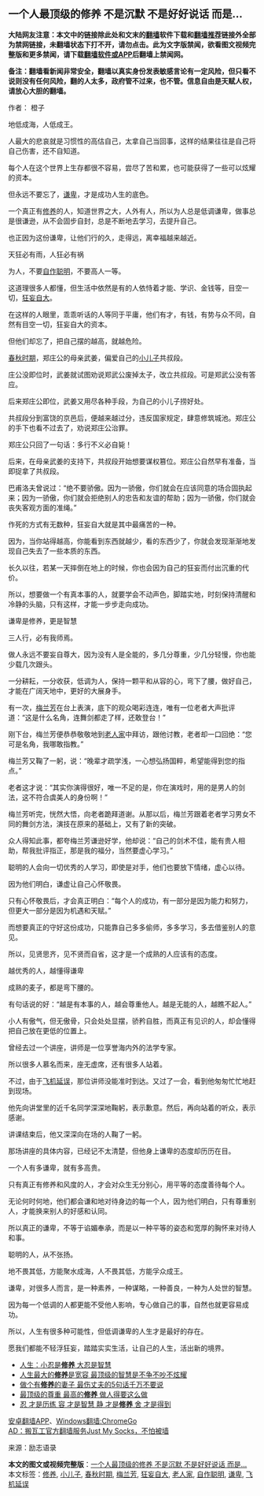  <h2>一个人最顶级的修养 不是沉默 不是好好说话 而是…</h2> <p class="notice"><b>大陆网友注意：本文中的链接除此处和文末的<a href="https://github.com/bannedbook/fanqiang" >翻墙</a>软件下载和<a href="https://github.com/killgcd/justmysocks/blob/master/README.md">翻墙推荐</a>链接外全部为禁网链接，未翻墙状态下打不开，请勿点击。此为文字版禁闻，欲看图文视频完整版和更多禁闻，请下载<a href="https://github.com/bannedbook/fanqiang">翻墙软件或APP</a>后翻墙上禁闻网。</p><p>备注：翻墙看新闻非常安全，翻墙以真实身份发表敏感言论有一定风险，但只看不说则没有任何风险，翻的人太多，政府管不过来，也不管。信息自由是天赋人权，请放心大胆的翻墙。</b></p>  <div class="entry"> <p>作者： 橙子</p> <p>地低成海，人低成王。</p> <p>人最大的悲哀就是习惯性的高估自己，太拿自己当回事，这样的结果往往是自己将自己伤害，还不自知道。</p> <p>每个人在这个世界上生存都很不容易，尝尽了苦和累，也可能获得了一些可以炫耀的资本。</p> <p>但永远不要忘了，<a href="https://www.bannedbook.org/bnews/tag/%E8%B0%A6%E5%8D%91/" class="st_tag internal_tag" rel="tag" title="标签 谦卑 下的日志">谦卑</a>，才是成功人生的底色。</p> <p>一个真正有<a href="https://www.bannedbook.org/bnews/tag/%E4%BF%AE%E5%85%BB/" class="st_tag internal_tag" rel="tag" title="标签 修养 下的日志">修养</a>的人，知道世界之大，人外有人，所以为人总是低调谦卑，做事总是很谦逊，从不会固步自封，总是不断地去学习，去提升自己。</p> <p>也正因为这份谦卑，让他们行的久，走得远，离幸福越来越近。</p> <p></p> <p>天狂必有雨，人狂必有祸</p> <p>为人，不要<a href="https://www.bannedbook.org/bnews/tag/%E8%87%AA%E4%BD%9C%E8%81%AA%E6%98%8E/" class="st_tag internal_tag" rel="tag" title="标签 自作聪明 下的日志">自作聪明</a>，不要高人一等。</p> <p>这道理很多人都懂，但生活中依然是有的人依恃着才能、学识、金钱等，目空一切，<a href="https://www.bannedbook.org/bnews/tag/%E7%8B%82%E5%A6%84%E8%87%AA%E5%A4%A7/" class="st_tag internal_tag" rel="tag" title="标签 狂妄自大 下的日志">狂妄自大</a>。</p> <p>在这样的人眼里，乖乖听话的人等同于平庸，他们有才，有钱，有势与众不同，自然有目空一切，狂妄自大的资本。</p> <p>但他们却忘了，把自己摆的越高，就越危险。</p> <p><a href="https://www.bannedbook.org/bnews/tag/%E6%98%A5%E7%A7%8B%E6%97%B6%E6%9C%9F/" class="st_tag internal_tag" rel="tag" title="标签 春秋时期 下的日志">春秋时期</a>，郑庄公的母亲武姜，偏爱自己的<a href="https://www.bannedbook.org/bnews/tag/%E5%B0%8F%E5%84%BF%E5%AD%90/" class="st_tag internal_tag" rel="tag" title="标签 小儿子 下的日志">小儿子</a>共叔段。</p> <p>庄公没即位时，武姜就试图劝说郑武公废掉太子，改立共叔段。可是郑武公没有答应。</p>  <p>后来郑庄公即位，武姜又用尽各种手段，为自己的小儿子捞好处。</p> <p>共叔段分到富饶的京邑后，便越来越过分，违反国家规定，肆意修筑城池。郑庄公的手下也看不过去了，劝说郑庄公治罪。</p> <p>郑庄公只回了一句话：多行不义必自毙！</p> <p>后来，在母亲武姜的支持下，共叔段开始想要谋权篡位。郑庄公自然早有准备，当即捉拿了共叔段。</p> <p>巴甫洛夫曾说过：“绝不要骄傲。因为一骄傲，你们就会在应该同意的场合固执起来；因为一骄傲，你们就会拒绝别人的忠告和友谊的帮助；因为一骄傲，你们就会丧失客观方面的准绳。”</p> <p>作死的方式有无数种，狂妄自大就是其中最痛苦的一种。</p> <p>因为，当你站得越高，你能看到东西就越少，看的东西少了，你就会发现渐渐地发现自己失去了一些本质的东西。</p> <p>长久以往，若某一天摔倒在地上的时候，你也会因为自己的狂妄而付出沉重的代价。</p> <p>所以，想要做一个有真本事的人，就要学会不动声色，脚踏实地，时刻保持清醒和冷静的头脑，只有这样，才能一步步走向成功。</p> <p></p> <p>谦卑是修养，更是智慧</p> <p>三人行，必有我师焉。</p> <p>做人永远不要妄自尊大，因为没有人是全能的，多几分尊重，少几分轻慢，你也能少载几次跟头。</p> <p>一分耕耘，一分收获，低调为人，保持一颗平和从容的心，弯下了腰，做好自己，才能在广阔天地中，更好的大展身手。</p> <p>有一次，<a href="https://www.bannedbook.org/bnews/tag/%e6%a2%85%e5%85%b0%e8%8a%b3/" class="st_tag internal_tag" rel="tag" title="标签 梅兰芳 下的日志">梅兰芳</a>在台上表演，底下的观众喝彩连连，唯有一位老者大声批评道：“这是什么名角，连舞剑都走了样，还敢登台！”</p>  <p>刚下台，梅兰芳便恭恭敬敬地到<a href="https://www.bannedbook.org/bnews/tag/%E8%80%81%E4%BA%BA%E5%AE%B6/" class="st_tag internal_tag" rel="tag" title="标签 老人家 下的日志">老人家</a>中拜访，跟他讨教，老者却一口回绝：“您可是名角，我哪敢指教。”</p> <p>梅兰芳又鞠了一躬，说：“晚辈才疏学浅，一心想弘扬国粹，希望能得到您的指点。”</p> <p>老者这才说：“其实你演得很好，唯一不足的是，你在演戏时，用的是男人的剑法，这不符合虞美人的身份啊！”</p> <p>梅兰芳听完，恍然大悟，向老者跪拜道谢。从那以后，梅兰芳跟着老者学习男女不同的舞剑方法，演技在原来的基础上，又有了新的突破。</p> <p>众人得知此事，都夸梅兰芳谦逊好学，他却说：“自己的剑术不佳，能有贵人相助，帮我批评指正，那是我的福分，当然要虚心学习。”</p> <p>聪明的人会向一切优秀的人学习，即使是对手，他们也要放下情绪，虚心以待。</p> <p>因为他们明白，谦虚让自己心怀敬畏。</p> <p>只有心怀敬畏后，才会真正明白：“每个人的成功，有一部分是因为能力和努力，但更大一部分是因为机遇和天赋。”</p> <p>而想要真正的守好这份成功，只能靠自己多多偷师，多多学习，多去借鉴别人的意见。</p> <p>所以，见贤思齐，见不贤而自省，这才是一个成熟的人应该有的态度。</p> <p></p> <p>越优秀的人，越懂得谦卑</p> <p>成熟的麦子，都是弯下腰的。</p> <p>有句话说的好：“越是有本事的人，越会尊重他人。越是无能的人，越瞧不起人。”</p> <p>小人有傲气，但无傲骨，只会处处显摆，骄矜自胜，而真正有见识的人，却会懂得把自己放在更低的位置上。</p>  <p>曾经去过一个讲座，讲师是一位享誉海内外的法学专家。</p> <p>所以很多人慕名而来，座无虚席，还有很多人站着。</p> <p>不过，由于<a href="https://www.bannedbook.org/bnews/tag/%E9%A3%9E%E6%9C%BA%E5%BB%B6%E8%AF%AF/" class="st_tag internal_tag" rel="tag" title="标签 飞机延误 下的日志">飞机延误</a>，那位讲师没能准时到达。又过了一会，看到他匆匆忙忙地赶到现场。</p> <p>他先向讲堂里的近千名同学深深地鞠躬，表示歉意。然后，再向站着的听众，表示感谢。</p> <p>讲课结束后，他又深深向在场的人鞠了一躬。</p> <p>那场讲座的具体内容，已经记不太清楚，但他身上谦卑的态度却历历在目。</p> <p>一个人有多谦卑，就有多高贵。</p> <p>只有真正有修养和风度的人，才会对众生无分别心，用平等的态度善待每个人。</p> <p>无论何时何地，他们都会谦和地对待身边的每一个人，因为他们明白，只有尊重别人，才能换来别人的好感和认同。</p> <p>所以真正的谦卑，不等于谄媚奉承，而是以一种平等的姿态和宽厚的胸怀来对待人和事。</p> <p>聪明的人，从不张扬。</p> <p>地不畏其低，方能聚水成海，人不畏其低，方能孚众成王。</p> <p>谦卑，对很多人而言，是一种素养，一种谋略，一种善良，一种为人处世的智慧。</p> <p>因为每一个低调的人都更能不受他人影响，专心做自己的事，自然也就更容易成功。</p> <p>所以，人生有很多种可能性，但低调谦卑的人生才是最好的存在。</p>  <p>愿我们都能不轻浮狂妄，踏踏实实生活，让自己的人生，活出新的境界。</p> <ul class='op-related-articles' title='相关阅读'> <li><a href='https://www.bannedbook.org/bnews/funmedia/20200927/1403880.html' target='_blank'>人生：小忍是<b>修养</b> 大忍是智慧</a></li> <li><a href='https://www.bannedbook.org/bnews/funmedia/20200830/1388061.html' target='_blank'>人生最大的<b>修养</b>是宽容 最顶级的智慧是不争不吵不炫耀</a></li> <li><a href='https://www.bannedbook.org/bnews/comments/20200828/1387015.html' target='_blank'>做个有<b>修养</b>的妻子 最伤丈夫的5句话千万不要说</a></li> <li><a href='https://www.bannedbook.org/bnews/funmedia/20200821/1383397.html' target='_blank'>最顶级的尊重 最高的<b>修养</b> 做人得要这么做</a></li> <li><a href='https://www.bannedbook.org/bnews/funmedia/20200806/1375484.html' target='_blank'>忍 才是历练 容 才是智慧 静 才是<b>修养</b> 舍 才是得到</a></li> </ul> <p class="texttj"> <a href="https://github.com/bannedbook/fanqiang/wiki/%E7%A6%81%E9%97%BB%E7%BD%91%E5%AE%89%E5%8D%93%E7%BF%BB%E5%A2%99%E6%96%B0%E9%97%BBAPP" target="_blank">安卓翻墙APP</a>、<a href="https://github.com/bannedbook/fanqiang/wiki/Chrome%E4%B8%80%E9%94%AE%E7%BF%BB%E5%A2%99%E5%8C%85" target="_blank">Windows翻墙:ChromeGo</a><br/> <a href="https://github.com/killgcd/justmysocks/blob/master/README.md" target="_blank">AD：搬瓦工官方翻墙服务Just My Socks，不怕被墙</a> </p><p> 来源：励志语录 </p><a name='sharetosocial'></a>       <div><b>本文的图文或视频完整版</b>：<a href='https://www.bannedbook.org/bnews/funmedia/20200930/1405410.html'>一个人最顶级的修养 不是沉默 不是好好说话 而是…</a></div>  </div><!--END ENTRY--> <div class="postfooter"> <div>本文标签：<a href="https://www.bannedbook.org/bnews/tag/%E4%BF%AE%E5%85%BB/" rel="tag">修养</a>, <a href="https://www.bannedbook.org/bnews/tag/%E5%B0%8F%E5%84%BF%E5%AD%90/" rel="tag">小儿子</a>, <a href="https://www.bannedbook.org/bnews/tag/%E6%98%A5%E7%A7%8B%E6%97%B6%E6%9C%9F/" rel="tag">春秋时期</a>, <a href="https://www.bannedbook.org/bnews/tag/%e6%a2%85%e5%85%b0%e8%8a%b3/" rel="tag">梅兰芳</a>, <a href="https://www.bannedbook.org/bnews/tag/%E7%8B%82%E5%A6%84%E8%87%AA%E5%A4%A7/" rel="tag">狂妄自大</a>, <a href="https://www.bannedbook.org/bnews/tag/%E8%80%81%E4%BA%BA%E5%AE%B6/" rel="tag">老人家</a>, <a href="https://www.bannedbook.org/bnews/tag/%E8%87%AA%E4%BD%9C%E8%81%AA%E6%98%8E/" rel="tag">自作聪明</a>, <a href="https://www.bannedbook.org/bnews/tag/%E8%B0%A6%E5%8D%91/" rel="tag">谦卑</a>, <a href="https://www.bannedbook.org/bnews/tag/%E9%A3%9E%E6%9C%BA%E5%BB%B6%E8%AF%AF/" rel="tag">飞机延误</a></div>  </div><!--END POSTFOOTER--> 
